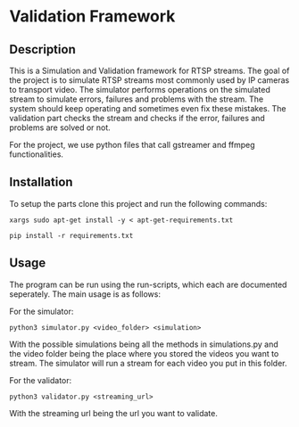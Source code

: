 # Validation Framework

## Description
This is a Simulation and Validation framework for RTSP streams. The goal of the project is to simulate RTSP streams most commonly used by IP cameras to transport video. The simulator performs operations on the simulated stream to simulate errors, failures and problems with the stream. The system should keep operating and sometimes even fix these mistakes. The validation part checks the stream and checks if the error, failures and problems are solved or not.

For the project, we use python files that call gstreamer and ffmpeg functionalities.

## Installation
To setup the parts clone this project and run the following commands:

`xargs sudo apt-get install -y < apt-get-requirements.txt`

`pip install -r requirements.txt`

## Usage
The program can be run using the run-scripts, which each are documented seperately.
The main usage is as follows:

For the simulator:

`python3 simulator.py <video_folder> <simulation>`

With the possible simulations being all the methods in simulations.py and the video folder being the place where you stored the videos you want to stream. The simulator will run a stream for each video you put in this folder.

For the validator:

`python3 validator.py <streaming_url>`

With the streaming url being the url you want to validate.
